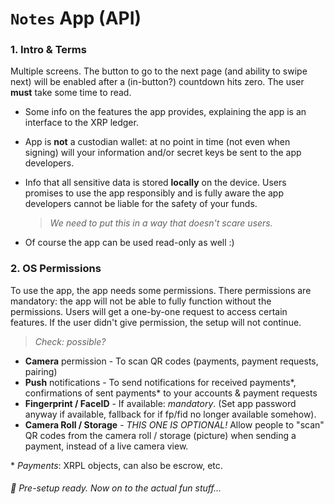 # `Notes` App (API)

### 1. Intro & Terms

Multiple screens. The button to go to the next page (and ability to swipe next) will be enabled after a (in-button?) countdown hits zero. The user **must** take some time to read.

- Some info on the features the app provides, explaining the app is an interface to the XRP ledger. 
- App is **not** a custodian wallet: at no point in time (not even when signing) will your information and/or secret keys be sent to the app developers.
- Info that all sensitive data is stored **locally** on the device. Users promises to use the app responsibly and is fully aware the app developers cannot be liable for the safety of your funds.
  
  > _We need to put this in a way that doesn't scare users._
- Of course the app can be used read-only as well :)


### 2. OS Permissions

To use the app, the app needs some permissions. There permissions are mandatory: the app will not be able to fully function without the permissions. Users will get a one-by-one request to access certain features. If the user didn't give permission, the setup will not continue. 
 > _Check: possible?_
 
 - **Camera** permission - To scan QR codes (payments, payment requests, pairing)
 - **Push** notifications - To send notifications for received payments\*, confirmations of sent payments\* to your accounts & payment requests
 - **Fingerprint / FaceID** - If available: _mandatory_. (Set app password anyway if available, fallback for if fp/fid no longer available somehow).
 - **Camera Roll / Storage** - _THIS ONE IS OPTIONAL!_ Allow people to "scan" QR codes from the camera roll / storage (picture) when sending a payment, instead of a live camera view.

\* _Payments_: XRPL objects, can also be escrow, etc.

###### 🎉 Pre-setup ready. Now on to the actual fun stuff...
